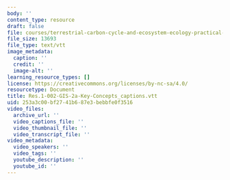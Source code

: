 ```yaml
---
body: ''
content_type: resource
draft: false
file: courses/terrestrial-carbon-cycle-and-ecosystem-ecology-practical-sessions/res1-002-gis-2a-key-concepts_captions.vtt
file_size: 13693
file_type: text/vtt
image_metadata:
  caption: ''
  credit: ''
  image-alt: ''
learning_resource_types: []
license: https://creativecommons.org/licenses/by-nc-sa/4.0/
resourcetype: Document
title: Res.1-002-GIS-2a-Key-Concepts_captions.vtt
uid: 253a3c00-bf27-41b6-87e3-bebbfe0f3516
video_files:
  archive_url: ''
  video_captions_file: ''
  video_thumbnail_file: ''
  video_transcript_file: ''
video_metadata:
  video_speakers: ''
  video_tags: ''
  youtube_description: ''
  youtube_id: ''
---
```

